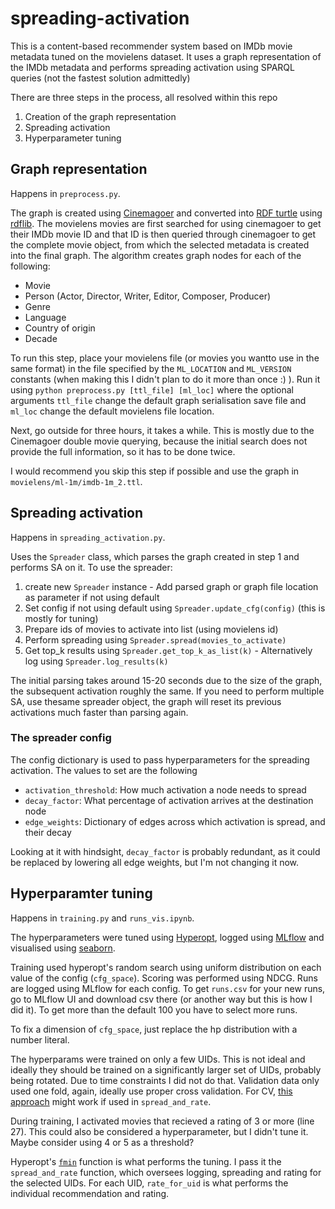 # spreading-activation
This is a content-based recommender system based on IMDb movie metadata tuned on the movielens dataset.
It uses a graph representation of the IMDb metadata and performs spreading activation using SPARQL queries (not the fastest solution admittedly)

There are three steps in the process, all resolved within this repo
  1. Creation of the graph representation
  2. Spreading activation
  3. Hyperparameter tuning

## Graph representation
Happens in `preprocess.py`.

The graph is created using [Cinemagoer](https://cinemagoer.github.io/) and converted into [RDF turtle](https://www.w3.org/TR/turtle/)
using [rdflib](https://rdflib.readthedocs.io/en/stable/). The movielens movies are first searched for using cinemagoer to get their
IMDb movie ID and that ID is then queried through cinemagoer to get the complete movie object, from which the selected metadata is
created into the final graph. The algorithm creates graph nodes for each of the following:
  - Movie
  - Person (Actor, Director, Writer, Editor, Composer, Producer)
  - Genre
  - Language
  - Country of origin
  - Decade
 
 To run this step, place your movielens file (or movies you wantto use in the same format) in the file specified by the `ML_LOCATION` and `ML_VERSION` constants
 (when making this I didn't plan to do it more than once :) ). Run it using `python preprocess.py [ttl_file] [ml_loc]` where the optional arguments
 `ttl_file` change the default graph serialisation save file and `ml_loc` change the default movielens file location.
 
 Next, go outside for three hours, it takes a while.
 This is mostly due to the Cinemagoer double movie querying, because the initial search does not provide the full information, so it has to be done twice. 
 
 I would recommend you skip this step if possible and use the graph in `movielens/ml-1m/imdb-1m_2.ttl`.
 
 ## Spreading activation
 Happens in `spreading_activation.py`.
 
 Uses the `Spreader` class, which parses the graph created in step 1 and performs SA on it. To use the spreader:
  1. create new `Spreader` instance
    - Add parsed graph or graph file location as parameter if not using default
  2. Set config if not using default using `Spreader.update_cfg(config)` (this is mostly for tuning)
  3. Prepare ids of movies to activate into list (using movielens id)
  4. Perform spreading using `Spreader.spread(movies_to_activate)`
  5. Get top_k results using `Spreader.get_top_k_as_list(k)`
    - Alternatively log using `Spreader.log_results(k)`

The initial parsing takes around 15-20 seconds due to the size of the graph, the subsequent activation roughly the same. If you need to perform multiple
SA, use thesame spreader object, the graph will reset its previous activations much faster than parsing again.
 
### The spreader config
The config dictionary is used to pass hyperparameters for the spreading activation. The values to set are the following
  - `activation_threshold`: How much activation a node needs to spread
  - `decay_factor`: What percentage of activation arrives at the destination node
  - `edge_weights`: Dictionary of edges across which activation is spread, and their decay

Looking at it with hindsight, `decay_factor` is probably redundant, as it could be replaced by lowering all edge weights, but I'm not changing it now.

## Hyperparamter tuning
Happens in `training.py` and `runs_vis.ipynb`.

The hyperparameters were tuned using [Hyperopt](https://hyperopt.github.io/hyperopt/), logged using [MLflow](https://mlflow.org/) 
and visualised using [seaborn](https://seaborn.pydata.org/).

Training used hyperopt's random search using uniform distribution on each value of the config (`cfg_space`). Scoring was performed using NDCG.
Runs are logged using MLflow for each config. To get `runs.csv` for your new runs, go to MLflow UI and download csv there (or another way but this is how I did it).
To get more than the default 100 you have to select more runs.

To fix a dimension of `cfg_space`, just replace the hp distribution with a number literal.

The hyperparams were trained on only a few UIDs. This is not ideal and ideally they should be trained on a significantly larger set of UIDs,
probably being rotated. Due to time constraints I did not do that. Validation data only used one fold, again, ideally use proper cross validation.
For CV, [this approach](https://www.kaggle.com/code/ilialar/hyperparameters-tunning-with-hyperopt/notebook) might work if used in `spread_and_rate`.

During training, I activated movies that recieved a rating of 3 or more (line 27). This could also be considered a hyperparameter, but I didn't tune it.
Maybe consider using 4 or 5 as a threshold?

Hyperopt's [`fmin`](https://github.com/hyperopt/hyperopt/wiki/FMin) function is what performs the tuning. I pass it the `spread_and_rate` function, which 
oversees logging, spreading and rating for the selected UIDs. For each UID, `rate_for_uid` is what performs the individual recommendation and rating.








 
